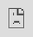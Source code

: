 ```yaml
---
layout: post
title: "'The Late Late Show With James Corden' + 인터뷰를 통해 블랙핑크의 야만적인 'Pretty Savage' 무대를 감상하세요!"
author: "undefined"
thumbnail: "https://www.allkpop.com/upload/2021/01/content/281519/thumb/1611865140_GhostWriter.jpg"
tags: 
---
```




<div class="video_wrapper" style="padding-top: 56.25%;">
    <iframe id="player" class="main_video" src="https://www.youtube.com/embed/QSaW4KB5IQk" width="100%" height="100%" frameborder="0" allowfullscreen="" style="display: block !important; position: absolute; top: 0px; left: 0px; width: 100%; height: 100%;"></iframe>
</div>


블랙핑크가 `The Late Late Show With James Corden`에 사실상 도착했다!

블랙핑크 멤버들은 지난 1월 28일, 이번 주말 유튜브를 통해 진행된 첫 온라인 라이브 콘서트 `더 쇼`를 앞두고 `코든`에 출연해 팬들을 설레게 했다. 이 소녀들은 사회자 제임스 코든과 그들의 중요한 날, 곧 있을 로제의 솔로 데뷔와 제임스를 크게 웃게 하는 흥미로운 무대 전 의식에 대해 이야기할 기회를 가졌다.

마침내, 블랙핑크가 밤을 마무리하기 위해 "예쁜 새비지"의 야만적인 공연을 공개했습니다! 당신은 위의 모든 공연을 볼 수 있습니다! 한편 팬들은 올 1월 31일 오후 2시 KST 생방송으로 블랙핑크의 `더쇼`를 구매해 시청할 수 있다.


<div class="video_wrapper" style="padding-top: 56.25%;">
    <iframe width="100%" height="100%" src="https://www.youtube.com/embed/FR5IWRTa8gM" frameborder="0" allow="accelerometer; autoplay; clipboard-write; encrypted-media; gyroscope; picture-in-picture" allowfullscreen="" style="position: absolute; top: 0px; left: 0px; width: 100%; height: 100%;"></iframe>
</div>
